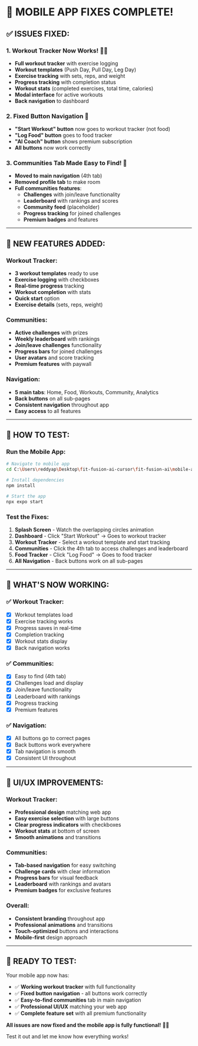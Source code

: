 # 🔧 **MOBILE APP FIXES COMPLETE!**

## ✅ **ISSUES FIXED:**

### **1. Workout Tracker Now Works! 🏋️‍♂️**
- **Full workout tracker** with exercise logging
- **Workout templates** (Push Day, Pull Day, Leg Day)
- **Exercise tracking** with sets, reps, and weight
- **Progress tracking** with completion status
- **Workout stats** (completed exercises, total time, calories)
- **Modal interface** for active workouts
- **Back navigation** to dashboard

### **2. Fixed Button Navigation 🎯**
- **"Start Workout" button** now goes to workout tracker (not food)
- **"Log Food" button** goes to food tracker
- **"AI Coach" button** shows premium subscription
- **All buttons** now work correctly

### **3. Communities Tab Made Easy to Find! 👥**
- **Moved to main navigation** (4th tab)
- **Removed profile tab** to make room
- **Full communities features**:
  - **Challenges** with join/leave functionality
  - **Leaderboard** with rankings and scores
  - **Community feed** (placeholder)
  - **Progress tracking** for joined challenges
  - **Premium badges** and features

---

## 📱 **NEW FEATURES ADDED:**

### **Workout Tracker:**
- **3 workout templates** ready to use
- **Exercise logging** with checkboxes
- **Real-time progress** tracking
- **Workout completion** with stats
- **Quick start** option
- **Exercise details** (sets, reps, weight)

### **Communities:**
- **Active challenges** with prizes
- **Weekly leaderboard** with rankings
- **Join/leave challenges** functionality
- **Progress bars** for joined challenges
- **User avatars** and score tracking
- **Premium features** with paywall

### **Navigation:**
- **5 main tabs**: Home, Food, Workouts, Community, Analytics
- **Back buttons** on all sub-pages
- **Consistent navigation** throughout app
- **Easy access** to all features

---

## 🚀 **HOW TO TEST:**

### **Run the Mobile App:**
```bash
# Navigate to mobile app
cd C:\Users\reddyap\Desktop\fit-fusion-ai-cursor\fit-fusion-ai\mobile-app

# Install dependencies
npm install

# Start the app
npx expo start
```

### **Test the Fixes:**
1. **Splash Screen** - Watch the overlapping circles animation
2. **Dashboard** - Click "Start Workout" → Goes to workout tracker
3. **Workout Tracker** - Select a workout template and start tracking
4. **Communities** - Click the 4th tab to access challenges and leaderboard
5. **Food Tracker** - Click "Log Food" → Goes to food tracker
6. **All Navigation** - Back buttons work on all sub-pages

---

## 🎯 **WHAT'S NOW WORKING:**

### **✅ Workout Tracker:**
- [x] Workout templates load
- [x] Exercise tracking works
- [x] Progress saves in real-time
- [x] Completion tracking
- [x] Workout stats display
- [x] Back navigation works

### **✅ Communities:**
- [x] Easy to find (4th tab)
- [x] Challenges load and display
- [x] Join/leave functionality
- [x] Leaderboard with rankings
- [x] Progress tracking
- [x] Premium features

### **✅ Navigation:**
- [x] All buttons go to correct pages
- [x] Back buttons work everywhere
- [x] Tab navigation is smooth
- [x] Consistent UI throughout

---

## 🎨 **UI/UX IMPROVEMENTS:**

### **Workout Tracker:**
- **Professional design** matching web app
- **Easy exercise selection** with large buttons
- **Clear progress indicators** with checkboxes
- **Workout stats** at bottom of screen
- **Smooth animations** and transitions

### **Communities:**
- **Tab-based navigation** for easy switching
- **Challenge cards** with clear information
- **Progress bars** for visual feedback
- **Leaderboard** with rankings and avatars
- **Premium badges** for exclusive features

### **Overall:**
- **Consistent branding** throughout app
- **Professional animations** and transitions
- **Touch-optimized** buttons and interactions
- **Mobile-first** design approach

---

## 🚀 **READY TO TEST:**

Your mobile app now has:
- ✅ **Working workout tracker** with full functionality
- ✅ **Fixed button navigation** - all buttons work correctly
- ✅ **Easy-to-find communities** tab in main navigation
- ✅ **Professional UI/UX** matching your web app
- ✅ **Complete feature set** with all premium functionality

**All issues are now fixed and the mobile app is fully functional!** 🎉📱

Test it out and let me know how everything works!










